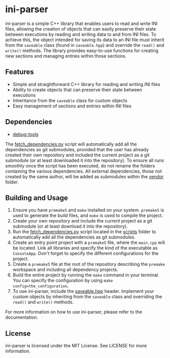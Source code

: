 # ini-parser

ini-parser is a simple C++ library that enables users to read and write INI files, allowing the creation of objects that can easily preserve their state between executions by reading and writing data to and from INI files. To achieve this, the object intended for saving its data to an INI file must inherit from the `saveable` class (found in `saveable.hpp`) and override the `read()` and `write()` methods. The library provides easy-to-use functions for creating new sections and managing entries within those sections.

## Features

- Simple and straightforward C++ library for reading and writing INI files
- Ability to create objects that can preserve their state between executions
- Inheritance from the `saveable` class for custom objects
- Easy management of sections and entries within INI files

## Dependencies

- [debug-tools](https://github.com/ismawno/debug-tools)

The [fetch_dependencies.py](https://github.com/ismawno/ini-parser/scripts/fetch_dependencies.py) script will automatically add all the dependencies as git submodules, provided that the user has already created their own repository and included the current project as a git submodule (or at least downloaded it into the repository). To ensure all runs smoothly once the script has been executed, do not rename the folders containing the various dependencies. All external dependencies, those not created by the same author, will be added as submodules within the [vendor](https://github.com/ismawno/ini-parser/vendor) folder.


## Building and Usage

1. Ensure you have `premake5` and `make` installed on your system. `premake5` is used to generate the build files, and `make` is used to compile the project.
2. Create your own repository and include the current project as a git submodule (or at least download it into the repository).
3. Run the [fetch_dependencies.py](https://github.com/ismawno/ini-parser/scripts/fetch_dependencies.py) script located in the [scripts](https://github.com/ismawno/ini-parser/scripts) folder to automatically add all the dependencies as git submodules.
4. Create an entry point project with a `premake5` file, where the `main.cpp` will be located. Link all libraries and specify the kind of the executable as `ConsoleApp`. Don't forget to specify the different configurations for the project.
5. Create a `premake5` file at the root of the repository describing the `premake` workspace and including all dependency projects.
6. Build the entire project by running the `make` command in your terminal. You can specify the configuration by using `make config=the_configuration`.
7. To use ini-parser, include the [saveable.hpp](https://github.com/ismawno/ini-parser/include/saveable.hpp) header. Implement your custom objects by inheriting from the `saveable` class and overriding the `read()` and `write()` methods.

For more information on how to use ini-parser, please refer to the documentation.

## License

ini-parser is licensed under the MIT License. See LICENSE for more information.

